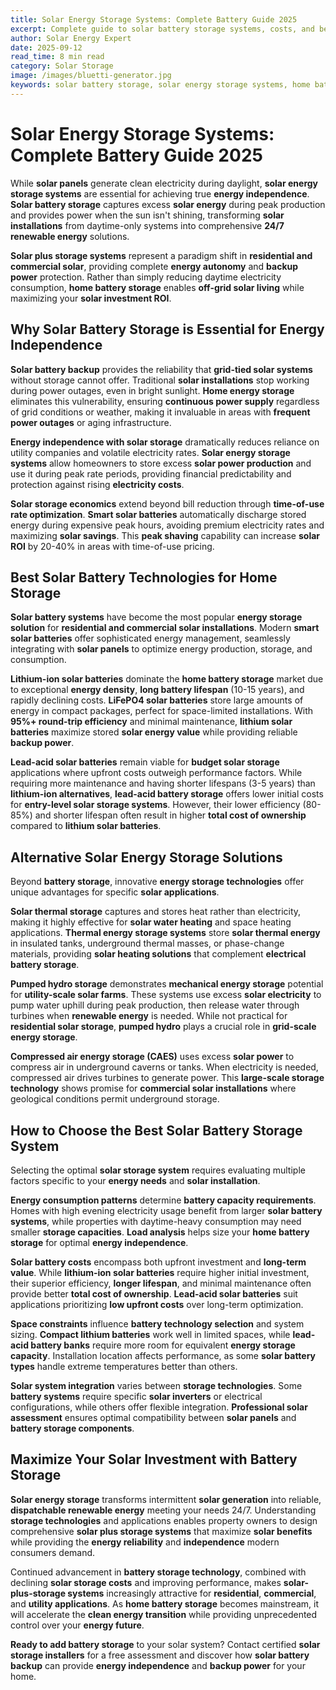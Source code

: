 ```yaml
---
title: Solar Energy Storage Systems: Complete Battery Guide 2025
excerpt: Complete guide to solar battery storage systems, costs, and benefits. Learn about lithium-ion vs lead-acid batteries, solar storage ROI, and energy independence.
author: Solar Energy Expert
date: 2025-09-12
read_time: 8 min read
category: Solar Storage
image: /images/bluetti-generator.jpg
keywords: solar battery storage, solar energy storage systems, home battery backup, solar storage cost, lithium-ion solar batteries, solar plus storage
---
```


# Solar Energy Storage Systems: Complete Battery Guide 2025

While **solar panels** generate clean electricity during daylight, **solar energy storage systems** are essential for achieving true **energy independence**. **Solar battery storage** captures excess **solar energy** during peak production and provides power when the sun isn't shining, transforming **solar installations** from daytime-only systems into comprehensive **24/7 renewable energy** solutions.

**Solar plus storage systems** represent a paradigm shift in **residential and commercial solar**, providing complete **energy autonomy** and **backup power** protection. Rather than simply reducing daytime electricity consumption, **home battery storage** enables **off-grid solar living** while maximizing your **solar investment ROI**.

## Why Solar Battery Storage is Essential for Energy Independence

**Solar battery backup** provides the reliability that **grid-tied solar systems** without storage cannot offer. Traditional **solar installations** stop working during power outages, even in bright sunlight. **Home energy storage** eliminates this vulnerability, ensuring **continuous power supply** regardless of grid conditions or weather, making it invaluable in areas with **frequent power outages** or aging infrastructure.

**Energy independence with solar storage** dramatically reduces reliance on utility companies and volatile electricity rates. **Solar energy storage systems** allow homeowners to store excess **solar power production** and use it during peak rate periods, providing financial predictability and protection against rising **electricity costs**.

**Solar storage economics** extend beyond bill reduction through **time-of-use rate optimization**. **Smart solar batteries** automatically discharge stored energy during expensive peak hours, avoiding premium electricity rates and maximizing **solar savings**. This **peak shaving** capability can increase **solar ROI** by 20-40% in areas with time-of-use pricing.

## Best Solar Battery Technologies for Home Storage

**Solar battery systems** have become the most popular **energy storage solution** for **residential and commercial solar installations**. Modern **smart solar batteries** offer sophisticated energy management, seamlessly integrating with **solar panels** to optimize energy production, storage, and consumption.

**Lithium-ion solar batteries** dominate the **home battery storage** market due to exceptional **energy density**, **long battery lifespan** (10-15 years), and rapidly declining costs. **LiFePO4 solar batteries** store large amounts of energy in compact packages, perfect for space-limited installations. With **95%+ round-trip efficiency** and minimal maintenance, **lithium solar batteries** maximize stored **solar energy value** while providing reliable **backup power**.

**Lead-acid solar batteries** remain viable for **budget solar storage** applications where upfront costs outweigh performance factors. While requiring more maintenance and having shorter lifespans (3-5 years) than **lithium-ion alternatives**, **lead-acid battery storage** offers lower initial costs for **entry-level solar storage systems**. However, their lower efficiency (80-85%) and shorter lifespan often result in higher **total cost of ownership** compared to **lithium solar batteries**.

## Alternative Solar Energy Storage Solutions

Beyond **battery storage**, innovative **energy storage technologies** offer unique advantages for specific **solar applications**.

**Solar thermal storage** captures and stores heat rather than electricity, making it highly effective for **solar water heating** and space heating applications. **Thermal energy storage systems** store **solar thermal energy** in insulated tanks, underground thermal masses, or phase-change materials, providing **solar heating solutions** that complement **electrical battery storage**.

**Pumped hydro storage** demonstrates **mechanical energy storage** potential for **utility-scale solar farms**. These systems use excess **solar electricity** to pump water uphill during peak production, then release water through turbines when **renewable energy** is needed. While not practical for **residential solar storage**, **pumped hydro** plays a crucial role in **grid-scale energy storage**.

**Compressed air energy storage (CAES)** uses excess **solar power** to compress air in underground caverns or tanks. When electricity is needed, compressed air drives turbines to generate power. This **large-scale storage technology** shows promise for **commercial solar installations** where geological conditions permit underground storage.

## How to Choose the Best Solar Battery Storage System

Selecting the optimal **solar storage system** requires evaluating multiple factors specific to your **energy needs** and **solar installation**.

**Energy consumption patterns** determine **battery capacity requirements**. Homes with high evening electricity usage benefit from larger **solar battery systems**, while properties with daytime-heavy consumption may need smaller **storage capacities**. **Load analysis** helps size your **home battery storage** for optimal **energy independence**.

**Solar battery costs** encompass both upfront investment and **long-term value**. While **lithium-ion solar batteries** require higher initial investment, their superior efficiency, **longer lifespan**, and minimal maintenance often provide better **total cost of ownership**. **Lead-acid solar batteries** suit applications prioritizing **low upfront costs** over long-term optimization.

**Space constraints** influence **battery technology selection** and system sizing. **Compact lithium batteries** work well in limited spaces, while **lead-acid battery banks** require more room for equivalent **energy storage capacity**. Installation location affects performance, as some **solar battery types** handle extreme temperatures better than others.

**Solar system integration** varies between **storage technologies**. Some **battery systems** require specific **solar inverters** or electrical configurations, while others offer flexible integration. **Professional solar assessment** ensures optimal compatibility between **solar panels** and **battery storage components**.

## Maximize Your Solar Investment with Battery Storage

**Solar energy storage** transforms intermittent **solar generation** into reliable, **dispatchable renewable energy** meeting your needs 24/7. Understanding **storage technologies** and applications enables property owners to design comprehensive **solar plus storage systems** that maximize **solar benefits** while providing the **energy reliability** and **independence** modern consumers demand.

Continued advancement in **battery storage technology**, combined with declining **solar storage costs** and improving performance, makes **solar-plus-storage systems** increasingly attractive for **residential**, **commercial**, and **utility applications**. As **home battery storage** becomes mainstream, it will accelerate the **clean energy transition** while providing unprecedented control over your **energy future**.

**Ready to add battery storage** to your solar system? Contact certified **solar storage installers** for a free assessment and discover how **solar battery backup** can provide **energy independence** and **backup power** for your home.
